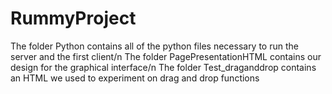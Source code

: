 # RummyProject
The folder Python contains all of the python files necessary to run the server and the first client/n
The folder PagePresentationHTML contains our design for the graphical interface/n
The folder Test_draganddrop contains an HTML we used to experiment on drag and drop functions
